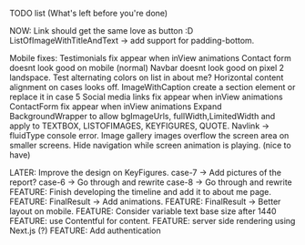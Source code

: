 TODO list (What's left before you're done)

NOW:
Link should get the same love as button :D
ListOfImageWithTitleAndText -> add support for padding-bottom.

Mobile fixes:
Testimonials fix appear when inView animations
Contact form doesnt look good on mobile (normal)
Navbar doesnt look good on pixel 2 landspace.
Test alternating colors on list in about me?
Horizontal content alignment on cases looks off.
ImageWithCaption create a section element or replace it in case 5
Social media links fix appear when inView animations
ContactForm fix appear when inView animations
Expand BackgroundWrapper to allow bgImageUrls, fullWidth,LimitedWidth and apply to TEXTBOX, LISTOFIMAGES, KEYFIGURES, QUOTE.
Navlink -> fluidType console error.
Image gallery images overflow the screen area on smaller screens.
Hide navigation while screen animation is playing. (nice to have)

LATER:
Improve the design on KeyFigures.
case-7 -> Add pictures of the report?
case-6 -> Go through and rewrite
case-8 -> Go through and rewrite
FEATURE: Finish developing the timeline and add it to about me page.
FEATURE: FinalResult -> Add animations.
FEATURE: FinalResult -> Better layout on mobile.
FEATURE: Consider variable text base size after 1440
FEATURE: use Contentful for content.
FEATURE: server side rendering using Next.js (?)
FEATURE: Add authentication
